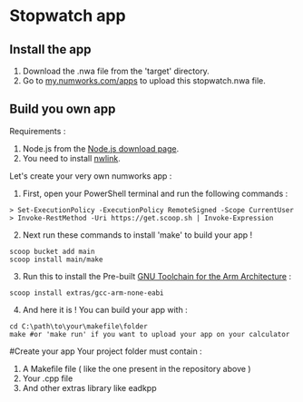 # Stopwatch app
## Install the app
1. Download the .nwa file from the 'target' directory.
2. Go to [my.numworks.com/apps](https://my.numworks.com/apps) to upload this stopwatch.nwa file.
## Build you own app
Requirements :
1. Node.js from the [Node.js download page](https://nodejs.org/en/download/).
2. You need to install [nwlink](https://www.npmjs.com/package/nwlink).

Let's create your very own numworks app :

1. First, open your PowerShell terminal and run the following commands :
```shell
> Set-ExecutionPolicy -ExecutionPolicy RemoteSigned -Scope CurrentUser
> Invoke-RestMethod -Uri https://get.scoop.sh | Invoke-Expression
```
2. Next run these commands to install 'make' to build your app !
```shell
scoop bucket add main
scoop install main/make
```
3. Run this to install the Pre-built [GNU Toolchain for the Arm Architecture](https://scoop.sh/#/apps?q=gcc-arm-none-eabi) :
```shell
scoop install extras/gcc-arm-none-eabi
```
4. And here it is ! You can build your app with :
```shell
cd C:\path\to\your\makefile\folder
make #or 'make run' if you want to upload your app on your calculator
```

#Create your app
Your project folder must contain :
1. A Makefile file ( like the one present in the repository above )
2. Your .cpp file
3. And other extras library like eadkpp

